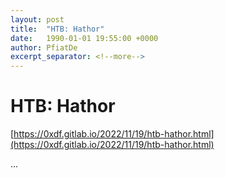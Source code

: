 ```yaml
---
layout: post
title:  "HTB: Hathor"
date:   1990-01-01 19:55:00 +0000
author: PfiatDe
excerpt_separator: <!--more-->
---
```


# HTB: Hathor

[https://0xdf.gitlab.io/2022/11/19/htb-hathor.html](https://0xdf.gitlab.io/2022/11/19/htb-hathor.html)

...
<!--more-->
